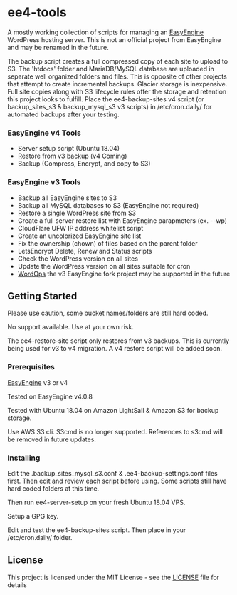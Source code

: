 # ee4-tools

A mostly working collection of scripts for managing an [EasyEngine](https://easyengine.io) WordPress hosting server. This is not an official project from EasyEngine and may be renamed in the future. 

The backup script creates a full compressed copy of each site to upload to S3. The 'htdocs' folder and MariaDB/MySQL database are uploaded in separate well organized folders and files. This is opposite of other projects that attempt to create incremental backups. Glacier storage is inexpensive. Full site copies along with S3 lifecycle rules offer the storage and retention this project looks to fulfill. Place the ee4-backup-sites v4 script (or backup_sites_s3 & backup_mysql_s3 v3 scripts) in /etc/cron.daily/ for automated backups after your testing.

### EasyEngine v4 Tools

- Server setup script (Ubuntu 18.04)
- Restore from v3 backup (v4 Coming)
- Backup (Compress, Encrypt, and copy to S3)

### EasyEngine v3 Tools

- Backup all EasyEngine sites to S3
- Backup all MySQL databases to S3 (EasyEngine not required)
- Restore a single WordPress site from S3
- Create a full server restore list with EasyEngine parapmeters (ex. --wp)
- CloudFlare UFW IP address whitelist script
- Create an uncolorized EasyEngine site list
- Fix the ownership (chown) of files based on the parent folder 
- LetsEncrypt Delete, Renew and Status scripts
- Check the WordPress version on all sites
- Update the WordPress version on all sites suitable for cron
- [WordOps](https://wordops.org/) the v3 EasyEngine fork project may be supported in the future

## Getting Started

Please use caution, some bucket names/folders are still hard coded. 

No support available. Use at your own risk.

The ee4-restore-site script only restores from v3 backups. This is currently being used for v3 to v4 migration. A v4 restore script will be added soon.

### Prerequisites

[EasyEngine](https://easyengine.io) v3 or v4

Tested on EasyEngine v4.0.8

Tested with Ubuntu 18.04 on Amazon LightSail & Amazon S3 for backup storage.

Use AWS S3 cli. S3cmd is no longer supported. References to s3cmd will be removed in future updates.

### Installing

Edit the .backup_sites_mysql_s3.conf & .ee4-backup-settings.conf files first. Then edit and review each script before using. Some scripts still have hard coded folders at this time. 

Then run ee4-server-setup on your fresh Ubuntu 18.04 VPS.

Setup a GPG key. 

Edit and test the ee4-backup-sites script. Then place in your /etc/cron.daily/ folder. 

## License

This project is licensed under the MIT License - see the [LICENSE](LICENSE) file for details

